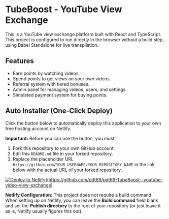 # TubeBoost - YouTube View Exchange

This is a YouTube view exchange platform built with React and TypeScript. This project is configured to run directly in the browser without a build step, using Babel Standalone for live transpilation.

## Features

- Earn points by watching videos.
- Spend points to get views on your own videos.
- Referral system with tiered bonuses.
- Admin panel for managing videos, users, and settings.
- Simulated payment system for buying points.

## Auto Installer (One-Click Deploy)

Click the button below to automatically deploy this application to your own free hosting account on Netlify.

**Important:** Before you can use the button, you must:
1.  Fork this repository to your own GitHub account.
2.  Edit this `README.md` file in your forked repository.
3.  Replace the placeholder URL `https://github.com/YOUR_USERNAME/YOUR_REPOSITORY_NAME` in the link below with the actual URL of your forked repository.

[![Deploy to Netlify](https://www.netlify.com/img/deploy/button.svg)](https://app.netlify.com/start/deploy?repository=[)](https://github.com/pdt69/pdt69-TubeBoost--youtube-video-view-exchange)

**Netlify Configuration:**
This project does not require a build command. When setting up on Netlify, you can leave the **Build command** field blank and set the **Publish directory** to the root of your repository (or just leave it as is, Netlify usually figures this out).
